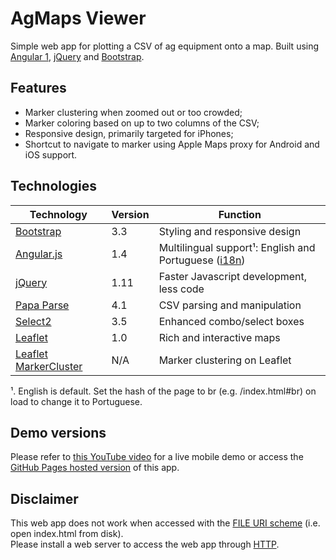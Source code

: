 # AgMaps Viewer
Simple web app for plotting a CSV of ag equipment onto a map. Built using [Angular 1](https://angularjs.org), [jQuery](https://jquery.com)  and [Bootstrap](http://getbootstrap.com).

## Features
* Marker clustering when zoomed out or too crowded;
* Marker coloring based on up to two columns of the CSV;
* Responsive design, primarily targeted for iPhones;
* Shortcut to navigate to marker using Apple Maps proxy for Android and iOS support.

## Technologies
|Technology                           |Version|Function                      |
|-------------------------------------|-------|------------------------------|
|[Bootstrap](http://getbootstrap.com) |3.3    |Styling and responsive design |
|[Angular.js](https://angularjs.org)  |1.4    |Multilingual support¹: English and Portuguese ([i18n](https://en.wikipedia.org/wiki/Internationalization_and_localization)) |
|[jQuery](https://jquery.com)         |1.11   |Faster Javascript development, less code |
|[Papa Parse](http://papaparse.com)   |4.1    |CSV parsing and manipulation |
|[Select2](https://select2.github.io) |3.5    |Enhanced combo/select boxes |
|[Leaflet](http://leafletjs.com)      |1.0    |Rich and interactive maps |
|[Leaflet MarkerCluster](https://github.com/Leaflet/Leaflet.markercluster) |N/A    |Marker clustering on Leaflet |

¹. English is default. Set the hash of the page to br (e.g. /index.html#br) on load to change it to Portuguese.

## Demo versions
Please refer to [this YouTube video](https://www.youtube.com/watch?v=Mq-N0kqHntk) for a live mobile demo or access the [GitHub Pages hosted version](https://pauloavelar.github.io/ag-maps) of this app.


## Disclaimer
This web app does not work when accessed with the [FILE URI scheme](https://en.wikipedia.org/wiki/File_URI_scheme) (i.e. open index.html from disk).  
Please install a web server to access the web app through [HTTP](https://en.wikipedia.org/wiki/Hypertext_Transfer_Protocol).
